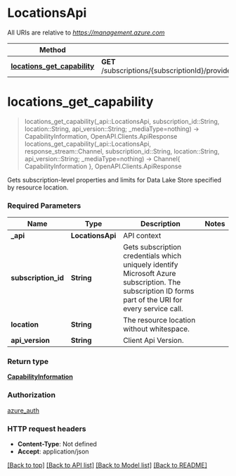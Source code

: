 # LocationsApi

All URIs are relative to *https://management.azure.com*

Method | HTTP request | Description
------------- | ------------- | -------------
[**locations_get_capability**](LocationsApi.md#locations_get_capability) | **GET** /subscriptions/{subscriptionId}/providers/Microsoft.DataLakeStore/locations/{location}/capability | 


# **locations_get_capability**
> locations_get_capability(_api::LocationsApi, subscription_id::String, location::String, api_version::String; _mediaType=nothing) -> CapabilityInformation, OpenAPI.Clients.ApiResponse <br/>
> locations_get_capability(_api::LocationsApi, response_stream::Channel, subscription_id::String, location::String, api_version::String; _mediaType=nothing) -> Channel{ CapabilityInformation }, OpenAPI.Clients.ApiResponse



Gets subscription-level properties and limits for Data Lake Store specified by resource location.

### Required Parameters

Name | Type | Description  | Notes
------------- | ------------- | ------------- | -------------
 **_api** | **LocationsApi** | API context | 
**subscription_id** | **String** | Gets subscription credentials which uniquely identify Microsoft Azure subscription. The subscription ID forms part of the URI for every service call. |
**location** | **String** | The resource location without whitespace. |
**api_version** | **String** | Client Api Version. |

### Return type

[**CapabilityInformation**](CapabilityInformation.md)

### Authorization

[azure_auth](../README.md#azure_auth)

### HTTP request headers

 - **Content-Type**: Not defined
 - **Accept**: application/json

[[Back to top]](#) [[Back to API list]](../README.md#api-endpoints) [[Back to Model list]](../README.md#models) [[Back to README]](../README.md)

